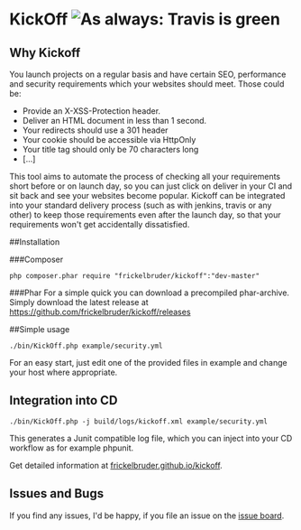 # KickOff ![As always: Travis is green](https://travis-ci.org/frickelbruder/kickoff.svg?branch=master)

## Why Kickoff
You launch projects on a regular basis and have certain SEO, performance and security requirements which your websites should meet.
Those could be:
- Provide an X-XSS-Protection header.
- Deliver an HTML document in less than 1 second.
- Your redirects should use a 301 header
- Your cookie should be accessible via HttpOnly
- Your title tag should only be 70 characters long
- [...]

This tool aims to automate the process of checking all your requirements short before or on launch day, so you can just click on deliver in your CI and sit back and see your websites become popular.
Kickoff can be integrated into your standard delivery process (such as with jenkins, travis or any other) to keep those requirements even after the launch day, so that your requirements won't get accidentally dissatisfied.

##Installation

###Composer
```
php composer.phar require "frickelbruder/kickoff":"dev-master"
```

###Phar
For a simple quick you can download a precompiled phar-archive. 
Simply download the latest release at https://github.com/frickelbruder/kickoff/releases

##Simple usage
```
./bin/KickOff.php example/security.yml
```
For an easy start, just edit one of the provided files in example and change your host where appropriate.

## Integration into CD
```
./bin/KickOff.php -j build/logs/kickoff.xml example/security.yml
```
This generates a Junit compatible log file, which you can inject into your CD workflow as for example phpunit.

Get detailed information at [frickelbruder.github.io/kickoff](http://frickelbruder.github.io/kickoff/).

## Issues and Bugs
If you find any issues, I'd be happy, if you file an issue on the [issue board](https://github.com/frickelbruder/kickoff/issues/new).

